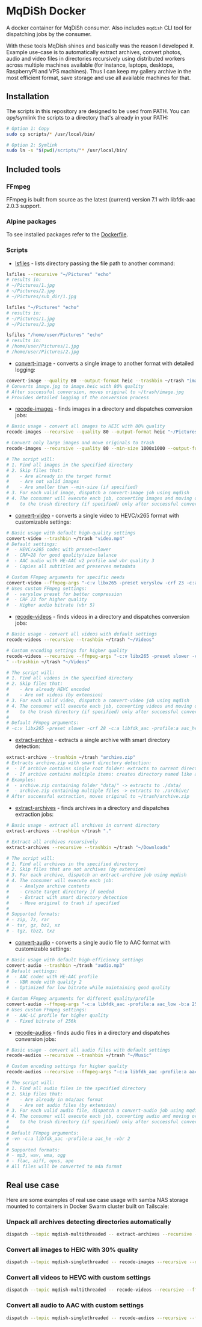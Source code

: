 # MqDiSh Docker

A docker container for MqDiSh consumer. Also includes `mqdish` CLI tool for dispatching jobs by the consumer.

With these tools MqDish shines and basically was the reason I developed it. Example use-case is to automatically extract archives, convert photos, audio and video files in directories recursively using distributed workers across multiple machines available (for instance, laptops, desktops, RaspberryPI and VPS machines). Thus I can keep my gallery archive in the most efficient format, save storage and use all available machines for that.

## Installation

The scripts in this repository are designed to be used from PATH. You can opy/symlink the scripts to a directory that's already in your PATH:
```bash
# Option 1: Copy
sudo cp scripts/* /usr/local/bin/

# Option 2: Symlink
sudo ln -s "$(pwd)/scripts/"* /usr/local/bin/
```

## Included tools

### FFmpeg

FFmpeg is built from source as the latest (current) version 7.1 with libfdk-aac 2.0.3 support.

### Alpine packages

To see installed packages refer to the [Dockerfile](Dockerfile).

### Scripts

- [lsfiles](scripts/lsfiles) - lists directory passing the file path to another command:

```bash
lsfiles --recursive "~/Pictures" "echo"
# results in:
# ~/Pictures/1.jpg
# ~/Pictures/2.jpg
# ~/Pictures/sub_dir/1.jpg

lsfiles "~/Pictures" "echo"
# results in:
# ~/Pictures/1.jpg
# ~/Pictures/2.jpg

lsfiles "/home/user/Pictures" "echo"
# results in:
# /home/user/Pictures/1.jpg
# /home/user/Pictures/2.jpg
```

- [convert-image](scripts/convert-image) - converts a single image to another format with detailed logging:

```bash
convert-image --quality 80 --output-format heic --trashbin ~/trash "image.jpg"
# Converts image.jpg to image.heic with 80% quality
# After successful conversion, moves original to ~/trash/image.jpg
# Provides detailed logging of the conversion process
```

- [recode-images](scripts/recode-images) - finds images in a directory and dispatches conversion jobs:

```bash
# Basic usage - convert all images to HEIC with 80% quality
recode-images --recursive --quality 80 --output-format heic "~/Pictures"

# Convert only large images and move originals to trash
recode-images --recursive --quality 80 --min-size 1000x1000 --output-format heic --trashbin ~/trash "~/Pictures"

# The script will:
# 1. Find all images in the specified directory
# 2. Skip files that:
#    - Are already in the target format
#    - Are not valid images
#    - Are smaller than --min-size (if specified)
# 3. For each valid image, dispatch a convert-image job using mqdish
# 4. The consumer will execute each job, converting images and moving originals
#    to the trash directory (if specified) only after successful conversion
```

- [convert-video](scripts/convert-video) - converts a single video to HEVC/x265 format with customizable settings:

```bash
# Basic usage with default high-quality settings
convert-video --trashbin ~/trash "video.mp4"
# Default settings:
#  - HEVC/x265 codec with preset=slower
#  - CRF=28 for good quality/size balance
#  - AAC audio with HE-AAC v2 profile and vbr quality 3
#  - Copies all subtitles and preserves metadata

# Custom FFmpeg arguments for specific needs
convert-video --ffmpeg-args "-c:v libx265 -preset veryslow -crf 23 -c:a libfdk_aac -vbr 5" --trashbin ~/trash "video.mp4"
# Uses custom FFmpeg settings:
#  - veryslow preset for better compression
#  - CRF 23 for higher quality
#  - Higher audio bitrate (vbr 5)
```

- [recode-videos](scripts/recode-videos) - finds videos in a directory and dispatches conversion jobs:

```bash
# Basic usage - convert all videos with default settings
recode-videos --recursive --trashbin ~/trash "~/Videos"

# Custom encoding settings for higher quality
recode-videos --recursive --ffmpeg-args "-c:v libx265 -preset slower -crf 18 -c:a libfdk_aac -profile:a aac_he_v2 -vbr 3 -c:s copy -tag:v hvc1
" --trashbin ~/trash "~/Videos"

# The script will:
# 1. Find all videos in the specified directory
# 2. Skip files that:
#    - Are already HEVC encoded
#    - Are not videos (by extension)
# 3. For each valid video, dispatch a convert-video job using mqdish
# 4. The consumer will execute each job, converting videos and moving originals
#    to the trash directory (if specified) only after successful conversion
#
# Default FFmpeg arguments:
# -c:v libx265 -preset slower -crf 28 -c:a libfdk_aac -profile:a aac_he_v2 -vbr 3 -c:s copy -tag:v hvc1
```

- [extract-archive](scripts/extract-archive) - extracts a single archive with smart directory detection:

```bash
extract-archive --trashbin ~/trash "archive.zip"
# Extracts archive.zip with smart directory detection:
#  - If archive contains single root folder: extracts to current directory
#  - If archive contains multiple items: creates directory named like archive
# Examples:
#  - archive.zip containing folder "data/" -> extracts to ./data/
#  - archive.zip containing multiple files -> extracts to ./archive/
# After successful extraction, moves original to ~/trash/archive.zip
```

- [extract-archives](scripts/extract-archives) - finds archives in a directory and dispatches extraction jobs:

```bash
# Basic usage - extract all archives in current directory
extract-archives --trashbin ~/trash "."

# Extract all archives recursively
extract-archives --recursive --trashbin ~/trash "~/Downloads"

# The script will:
# 1. Find all archives in the specified directory
# 2. Skip files that are not archives (by extension)
# 3. For each archive, dispatch an extract-archive job using mqdish
# 4. The consumer will execute each job:
#    - Analyze archive contents
#    - Create target directory if needed
#    - Extract with smart directory detection
#    - Move original to trash if specified
#
# Supported formats:
# - zip, 7z, rar
# - tar, gz, bz2, xz
# - tgz, tbz2, txz
```

- [convert-audio](scripts/convert-audio) - converts a single audio file to AAC format with customizable settings:

```bash
# Basic usage with default high-efficiency settings
convert-audio --trashbin ~/trash "audio.mp3"
# Default settings:
#  - AAC codec with HE-AAC profile
#  - VBR mode with quality 2
#  - Optimized for low bitrate while maintaining good quality

# Custom FFmpeg arguments for different quality/profile
convert-audio --ffmpeg-args "-c:a libfdk_aac -profile:a aac_low -b:a 256k" --trashbin ~/trash "audio.mp3"
# Uses custom FFmpeg settings:
#  - AAC-LC profile for higher quality
#  - Fixed bitrate of 256k
```

- [recode-audios](scripts/recode-audios) - finds audio files in a directory and dispatches conversion jobs:

```bash
# Basic usage - convert all audio files with default settings
recode-audios --recursive --trashbin ~/trash "~/Music"

# Custom encoding settings for higher quality
recode-audios --recursive --ffmpeg-args "-c:a libfdk_aac -profile:a aac_low -b:a 256k" --trashbin ~/trash "~/Music"

# The script will:
# 1. Find all audio files in the specified directory
# 2. Skip files that:
#    - Are already in m4a/aac format
#    - Are not audio files (by extension)
# 3. For each valid audio file, dispatch a convert-audio job using mqdish
# 4. The consumer will execute each job, converting audio and moving originals
#    to the trash directory (if specified) only after successful conversion
#
# Default FFmpeg arguments:
# -vn -c:a libfdk_aac -profile:a aac_he -vbr 2
#
# Supported formats:
# - mp3, wav, wma, ogg
# - flac, aiff, opus, ape
# All files will be converted to m4a format
```

## Real use case

Here are some examples of real use case usage with samba NAS storage mounted to containers in Docker Swarm cluster built on Tailscale:

### Unpack all archives detecting directories automatically

```bash
dispatch --topic mqdish-multithreaded -- extract-archives --recursive --trashbin /mnt/trashbin/aria-downloads /mnt/aria-downloads
```

### Convert all images to HEIC with 30% quality

```bash
dispatch --topic mqdish-singlethreaded -- recode-images --recursive --quality 30 --output-format heic --trashbin /mnt/trashbin/gallery /mnt/gallery
```

### Convert all videos to HEVC with custom settings

```bash
dispatch --topic mqdish-multithreaded -- recode-videos --recursive --ffmpeg-args "-c:v libx265 -preset veryslow -crf 16 -c:a libfdk_aac -profile:a aac_he_v2 -vbr 1" --trashbin /mnt/trashbin/gallery /mnt/gallery
```

### Convert all audio to AAC with custom settings

```bash
dispatch --topic mqdish-singlethreaded -- recode-audios --recursive --ffmpeg-args "-c:a libfdk_aac -profile:a aac_he_v2 -vbr 2" --trashbin /mnt/trashbin/audiobooks /mnt/audiobooks
```

